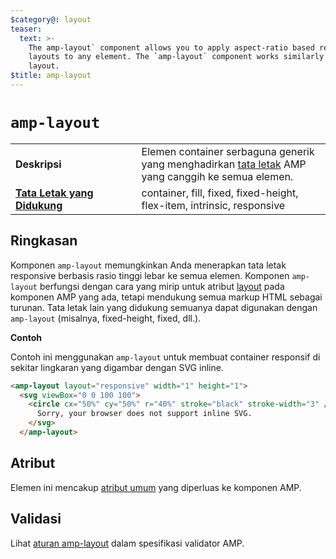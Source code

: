 ```yaml
---
$category@: layout
teaser:
  text: >-
    The amp-layout` component allows you to apply aspect-ratio based responsive
    layouts to any element. The `amp-layout` component works similarly to the
    layout.
$title: amp-layout
---
```



<!--
       Copyright 2016 The AMP HTML Authors. All Rights Reserved.

       Licensed under the Apache License, Version 2.0 (the "License");
     you may not use this file except in compliance with the License.
     You may obtain a copy of the License at

     http://www.apache.org/licenses/LICENSE-2.0

     Unless required by applicable law or agreed to in writing, software
     distributed under the License is distributed on an "AS-IS" BASIS,
     WITHOUT WARRANTIES OR CONDITIONS OF ANY KIND, either express or implied.
     See the License for the specific language governing permissions and
     limitations under the License.
-->

#  `amp-layout` <a name="amp-layout"></a>

<table>
  <tr>
    <td width="40%"><strong>Deskripsi</strong></td>
    <td>Elemen container serbaguna generik yang menghadirkan <a href="../../../documentation/guides-and-tutorials/develop/style_and_layout/control_layout.md#the-layout-attribute">tata letak</a> AMP yang canggih ke semua elemen.</td>
  </tr>
  <tr>
    <td class="col-fourty"><strong><a href="../../../documentation/guides-and-tutorials/develop/style_and_layout/control_layout.md">Tata Letak yang Didukung</a></strong></td>
    <td>container, fill, fixed, fixed-height, flex-item, intrinsic, responsive</td>
  </tr>
</table>

## Ringkasan <a name="overview"></a>

Komponen `amp-layout` memungkinkan Anda menerapkan tata letak responsive berbasis rasio tinggi lebar ke semua elemen. Komponen `amp-layout` berfungsi dengan cara yang mirip untuk atribut [layout](../../../documentation/guides-and-tutorials/develop/style_and_layout/control_layout.md#the-layout-attribute) pada komponen AMP yang ada, tetapi mendukung semua markup HTML sebagai turunan. Tata letak lain yang didukung semuanya dapat digunakan dengan `amp-layout` (misalnya, fixed-height, fixed, dll.).

**Contoh**

Contoh ini menggunakan `amp-layout` untuk membuat container responsif di sekitar lingkaran yang digambar dengan SVG inline.

```html
<amp-layout layout="responsive" width="1" height="1">
  <svg viewBox="0 0 100 100">
    <circle cx="50%" cy="50%" r="40%" stroke="black" stroke-width="3" />
      Sorry, your browser does not support inline SVG.
    </svg>
  </amp-layout>
```

## Atribut <a name="attributes"></a>

Elemen ini mencakup [atribut umum](../../../documentation/guides-and-tutorials/learn/common_attributes.md) yang diperluas ke komponen AMP.

## Validasi <a name="validation"></a>

Lihat [aturan amp-layout](https://github.com/ampproject/amphtml/blob/master/validator/validator-main.protoascii) dalam spesifikasi validator AMP.
